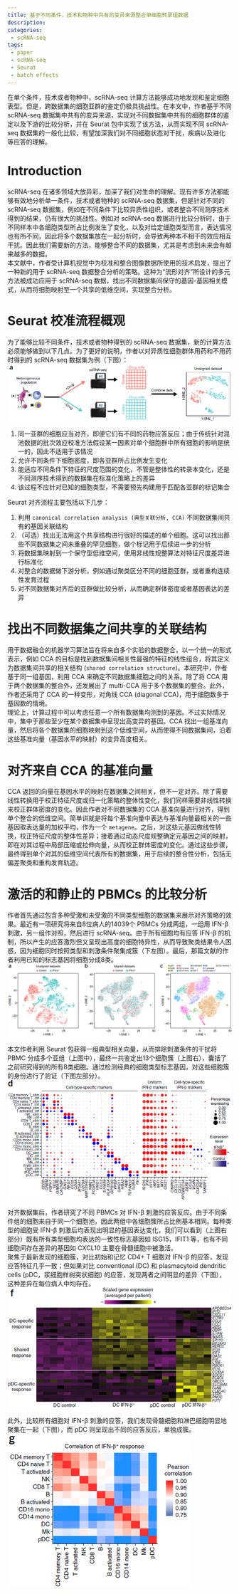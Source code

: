 ```yaml
---
title: 基于不同条件，技术和物种中共有的变异来源整合单细胞转录组数据
description: 
categories:
 - scRNA-seq
tags:
 - paper
 - scRNA-seq
 - Seurat
 - batch effects
---
```


在单个条件，技术或者物种中，scRNA-seq 计算方法能够成功地发现和鉴定细胞表型。但是，跨数据集的细胞亚群的鉴定仍极具挑战性。在本文中，作者基于不同 scRNA-seq 数据集中共有的变异来源，实现对不同数据集中共有的细胞群体的鉴定以及下游的比较分析，并在 Seurat 包中实现了该方法，从而实现不同 scRNA-seq 数据集的一般化比较，有望加深我们对不同细胞状态对干扰，疾病以及进化等应答的理解。

<!-- more -->
  
# Introduction
scRNA-seq 在诸多领域大放异彩，加深了我们对生命的理解。现有许多方法都能够有效地分析单一条件，技术或者物种的 scRNA-seq 数据集，但是针对不同的 scRNA-seq 数据集，例如在不同条件下比较异质性组织，或者整合不同测序技术得到的结果，仍有很大的挑战性。例如对 scRNA-seq 数据进行比较分析时，由于不同样本中各细胞类型所占比例发生了变化，以及对给定细胞类型而言，表达情况也有所不同，因此将多个数据集放在一起分析时，会导致两种本不相干的效应相互干扰。因此我们需要新的方法，能够整合不同的数据集，尤其是考虑到未来会有越来越多的数据。  
本文献中，作者受计算机视觉中为校准和整合图像数据所使用的技术启发，提出了一种新的用于 scRNA-seq 数据整合分析的策略。这种为“流形对齐”所设计的多元方法被成功应用于 scRNA-seq 数据，找出不同数据集间保守的基因-基因相关模式，从而将细胞映射至一个共享的低维空间，实现整合分析。  
  
# Seurat 校准流程概观  
为了能够比较不同条件，技术或者物种得到的 scRNA-seq 数据集，新的计算方法必须能够做到以下几点。为了更好的说明，作者以对异质性细胞群体用药和不用药时得到的 scRNA-seq 数据集为例（下图）：  
![toy_example](/img/2018-06-12-integrating-scRNA-seq-data/toy_example.png)  
  
1. 同一亚群的细胞应当对齐，即便它们有不同的药物应答反应；由于传统针对混池数据的批次效应校准方法假设某一因素对单个细胞群中所有细胞的影响是统一的，因此不适用于该情况  
2. 允许不同条件下细胞密度，即各亚群所占比例发生变化  
3. 能适应不同条件下特征的尺度范围的变化，不管是整体性的转录本变化，还是不同测序技术得到的数据集在标准化策略上的差异  
4. 该过程不应针对已知的细胞类型，不需要预先构建用于匹配各亚群的标记集合  
  
Seurat 对齐流程主要包括以下几步：  
1. 利用 `canonical correlation analysis (典型关联分析, CCA)` 不同数据集间共有的基因关联结构  
2. （可选）找出无法用这个共享结构进行很好的描述的单个细胞。这可以找出那些不同数据集之间未重叠的罕见细胞，做个标记用于后续进一步的分析  
3. 将数据集映射到一个保守型低维空间，使用非线性规整算法对特征尺度差异进行标准化  
4. 对整合的数据做下游分析，例如通过聚类区分不同的细胞亚群，或者重构连续性发育过程  
5. 对不同数据集对齐后的亚群做比较分析，从而确定群体密度或者基因表达的差异  
  
# 找出不同数据集之间共享的关联结构  
用于数据融合的机器学习算法旨在将来自多个实验的数据整合，以一个统一的形式表示，例如 CCA 的目标是找到数据集间相关性最强的特征的线性组合，将其定义为数据集间共享的相关结构 (`shared correlation structure`)。本研究中，作者基于同一组基因，利用 CCA 来确定不同数据集细胞之间的关系。除了将 CCA 用于两个数据集的整合外，还发展出了 multi-CCA 用于多个数据集的整合。此外，作者还采用了 CCA 的一种变形，对角线 CCA (diagonal CCA)，用于细胞数多于基因数的情境。  
理论上，计算过程中可以考虑任意一个所有数据集均测到的基因。不过实际情况中，集中于那些至少在某个数据集中呈现出高变异的基因。CCA 找出一组基准向量，然后将各个数据集的细胞映射到这个低维空间，从而使得不同数据集间，沿着这些基准向量（基因水平的映射）的变异高度相关。  
  
# 对齐来自 CCA 的基准向量  
CCA 返回的向量在基因水平的映射在数据集之间相关，但不一定对齐。除了需要线性转换用于校正特征尺度或归一化策略的整体性变化，我们同样需要非线性转换来校正群体密度的变化。因此作者对不同数据集的 CCA 基准向量进行对齐，得到单个整合的低维空间。简单讲就是将每个基准向量中表达与基准向量最相关的一些基因取表达量的加权平均，作为一个 `metagene`。之后，对这些元基因做线性转换，校正特征尺度的整体性差异；接着通过动态尺度规整确定元基因之间的映射，即在对其过程中局部压缩或拉伸向量，从而校正群体密度的变化。通过这些步骤，最终得到单个对其的低维空间代表所有的数据集，用于后续的整合性分析，包括无偏差聚类和重构发育轨迹。  
  
# 激活的和静止的 PBMCs 的比较分析  
作者首先通过包含多种受激和未受激的不同类型细胞的数据集来展示对齐策略的效果。最近有一项研究将来自8位病人的14039个 PBMCs 分成两组，一组用 IFN-β 刺激，另一组作对照，然后进行 scRNA-seq。由于所有细胞均有应答 IFN-β 的机制，所以产生的应答激烈但又呈现出高度的细胞特异性，从而导致聚类结果令人困惑，因为细胞同时按照类型和刺激条件聚集成簇（下左图）。最后，那篇文献的作者利用已知的标志基因将细胞分成8类。  
![PBMC_cluster](/img/2018-06-12-integrating-scRNA-seq-data/PBMC_cluster.png)  
  
本文作者利用 Seurat 包获得一组典型相关向量，从而排除刺激条件的干扰将 PBMC 分成多个亚组（上图中），最终一共鉴定出13个细胞簇（上图右），囊括了之前研究得到的所有8类细胞。通过检测经典的细胞类型标志基因，对这些细胞簇的身份进行了验证（下图左部分）。  
![cluster_verification](/img/2018-06-12-integrating-scRNA-seq-data/cluster_verification.png)  
  
对齐数据集后，作者研究了不同 PBMCs 对 IFN-β 刺激的应答反应。由于不同条件组的细胞来自于同一个细胞池，因此两组中各细胞簇所占比例基本相同。每种类型的细胞受 IFN-β 刺激后均表现出明显的基因表达变化，我们可以看到（上图右部分）既有所有类型细胞均表达的一致性标志基因如 ISG15，IFIT1 等，也有不同细胞间存在差异的基因如 CXCL10 主要在骨髓细胞中被激活。  
聚焦于最新发现的细胞簇，对比初始和记忆 CD4+ T 细胞对 IFN-β 的应答，发现应答特征几乎一致；但如果对比 conventional (DC) 和 plasmacytoid dendritic cells (pDC，浆细胞样树突状细胞) 的应答，发现两者之间明显的差异（下图），这种差异在每位病人中均存在。  
![DC_pDC](/img/2018-06-12-integrating-scRNA-seq-data/DC_pDC.png)  
  
此外，比较所有细胞对 IFN-β 刺激的应答，我们发现骨髓细胞和淋巴细胞明显地聚集在一起（下图），而 pDC 则呈现出不同的应答反应，单独成簇。  
![IFN_response_correlation](/img/2018-06-12-integrating-scRNA-seq-data/IFN_response_correlation.png)  
  

